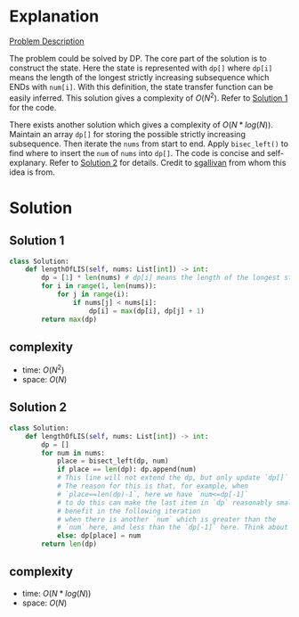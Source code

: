 # Explanation

[Problem Description](https://leetcode.com/problems/longest-increasing-subsequence/)

The problem could be solved by DP. The core part of the solution is to construct the state. Here the state is represented with `dp[]` where `dp[i]` means the length of the longest strictly increasing subsequence which ENDs with `num[i]`. With this definition, the state transfer function can be easily inferred. This solution gives a complexity of $O(N^2)$. Refer to [Solution 1](#solution-1) for the code.

There exists another solution which gives a complexity of $O(N*log(N))$. Maintain an array `dp[]` for storing the possible strictly increasing subsequence. Then iterate the `nums` from start to end. Apply `bisec_left()` to find where to insert the `num` of `nums` into `dp[]`. The code is concise and self-explanary. Refer to [Solution 2](#solution-2) for details. Credit to [sgallivan](https://leetcode.com/problems/russian-doll-envelopes/discuss/1134011/JS-Python-Java-C%2B%2B-or-Easy-LIS-Solution-w-Explanation) from whom this idea is from.

# Solution

## Solution 1

```python
class Solution:
    def lengthOfLIS(self, nums: List[int]) -> int:
        dp = [1] * len(nums) # dp[i] means the length of the longest strictly increasing subsequence which ENDs with num[i]
        for i in range(1, len(nums)):
            for j in range(i):
                if nums[j] < nums[i]:
                    dp[i] = max(dp[i], dp[j] + 1)
        return max(dp)
```

## complexity

- time: $O(N^2)$
- space: $O(N)$

## Solution 2

```python
class Solution:
    def lengthOfLIS(self, nums: List[int]) -> int:
        dp = []
        for num in nums:
            place = bisect_left(dp, num)
            if place == len(dp): dp.append(num)
            # This line will not extend the dp, but only update `dp[]`
            # The reason for this is that, for example, when  
            # `place==len(dp)-1`, here we have `num<=dp[-1]`
            # to do this can make the last item in `dp` reasonably smaller, which could 
            # benefit in the following iteration 
            # when there is another `num` which is greater than the 
            # `num` here, and less than the `dp[-1]` here. Think about this carefully!
            else: dp[place] = num
        return len(dp)
```

## complexity

- time: $O(N*log(N))$
- space: $O(N)$